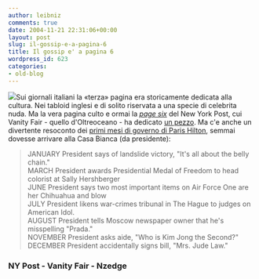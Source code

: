 ```yaml
---
author: leibniz
comments: true
date: 2004-11-21 22:31:06+00:00
layout: post
slug: il-gossip-e-a-pagina-6
title: Il gossip e' a pagina 6
wordpress_id: 623
categories:
- old-blog
---
```


![](http://www.nzedge.com/newzedge/newzedge_clare/logos/vanity_fair.gif)Sui
giornali italiani la «terza» pagina era storicamente dedicata alla
cultura. Nei tabloid inglesi e di solito riservata a una specie di
celebrita nuda. Ma la vera pagina culto e ormai la _[page six](http://www.pagesix.com/)_ del New York Post, cui Vanity Fair - quello d'Oltreoceano - ha dedicato [un pezzo](http://www.vanityfair.com/commentary/content/articles/041115roco03). Ma c'e anche un divertente resoconto dei [primi mesi di governo di Paris Hilton](http://www.vanityfair.com/commentary/content/printables/041115roco02?print=true), semmai dovesse arrivare alla Casa Bianca (da presidente):




> 

> 
> JANUARY President says of landslide victory, "It's all about the belly chain."   
MARCH President awards Presidential Medal of Freedom to head colorist at Sally Hershberger  
JUNE President says two most important items on Air Force One are her Chihuahua and blow   
JULY President likens war-crimes tribunal in The Hague to judges on American Idol.   
AUGUST President tells Moscow newspaper owner that he's misspelling "Prada."   
NOVEMBER President asks aide, "Who is Kim Jong the Second?"   
DECEMBER President accidentally signs bill, "Mrs. Jude Law." 




### NY Post - Vanity Fair - Nzedge

